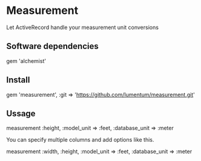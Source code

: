 Measurement
=============
Let ActiveRecord handle your measurement unit conversions

Software dependencies
-------------
gem 'alchemist'

Install
-------------
gem 'measurement', :git => 'https://github.com/Iumentum/measurement.git'

Ussage
-------------
measurement :height, :model_unit => :feet, :database_unit => :meter

You can specify multiple columns and add options like this.

measurement :width, :height, :model_unit => :feet, :database_unit => :meter
